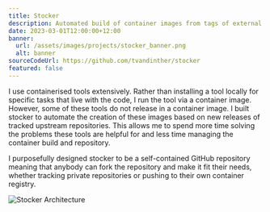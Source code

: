 ```yaml
---
title: Stocker
description: Automated build of container images from tags of external GitHub repositories.
date: 2023-03-01T12:00:00+12:00
banner: 
  url: /assets/images/projects/stocker_banner.png
  alt: banner
sourceCodeUrl: https://github.com/tvandinther/stocker
featured: false
---
```

I use containerised tools extensively. Rather than installing a tool locally for specific tasks that live with the code, I run the tool via a container image. However, some of these tools do not release in a container image. I built stocker to automate the creation of these images based on new releases of tracked upstream repositories. This allows me to spend more time solving the problems these tools are helpful for and less time managing the container build and repository.

I purposefully designed stocker to be a self-contained GitHub repository meaning that anybody can fork the repository and make it fit their needs, whether tracking private repositories or pushing to their own container registry.

![Stocker Architecture](/assets/images/projects/stocker_diagram_1.png)
